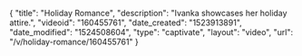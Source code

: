 {
    "title": "Holiday Romance",
    "description": "Ivanka showcases her holiday attire.",
    "videoid": "160455761",
    "date_created": "1523913891",
    "date_modified": "1524508604",
    "type": "captivate",
    "layout": "video",
    "url": "\/v\/holiday-romance\/160455761"
}